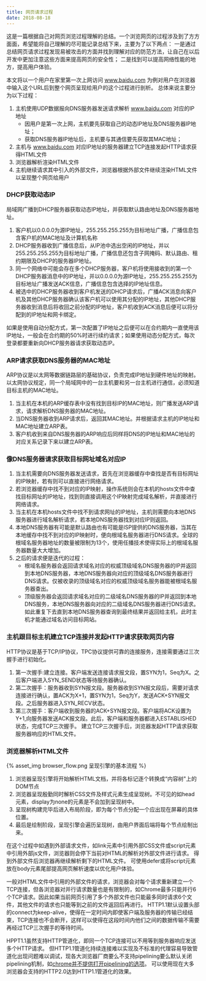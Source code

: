 ```yaml
---
title: 网页请求过程
date: 2018-08-18
---
```

这是一篇根据自己对网页浏览过程理解的总结。一个浏览网页的过程涉及到了方方面面，希望能将自己理解的尽可能记录总结下来，主要为了以下两点：
一是通过总结网页请求过程发现易被攻击的方面并找到理解对应的防范方法，让自己在以后开发中更加注意这些方面来提高网页的安全性；
二是找到可以提高网络性能的地方，提高用户体验。

<!-- more -->

本文将以一个用户在家里第一次上网访问 www.baidu.com 为例对用户在浏览器中输入这个URL后到整个网页呈现给用户的这个过程进行剖析。
总体来说主要分为以下过程：
1. 主机使用UDP数据报向DNS服务器发送请求解析 www.baidu.com 对应的IP地址
    - 因用户是第一次上网，主机要先获取自己的动态IP地址及DNS服务器IP地址；
    - 获取DNS服务器IP地址后，主机要与其通信要先获取其MAC地址；
2. 主机与 www.baidu.com 对应IP地址的服务器建立TCP连接发起HTTP请求获得HTML文件
3. 浏览器解析渲染HTML文件
4. 主机继续请求其中引入的外部文件，浏览器根据外部文件继续渲染HTML文件以呈现整个网页给用户

### DHCP获取动态IP
局域网广播到DHCP服务器获取动态IP地址，并获取默认路由地址及DNS服务器地址。

1. 客户机以0.0.0.0为源IP地址，255.255.255.255为目标地址广播，广播信息包含客户机的MAC地址及计算机名称
2. DHCP服务器收到广播信息后，从IP池中选出空闲的IP地址，并以255.255.255.255为目标地址广播，广播信息还包含子网掩码、默认路由、租约期限及DHCP的服务器IP地址。
3. 同一个网络中可能会存在多个DHCP服务器，客户机将使用接收到的第一个DHCP服务器消息中的IP地址，并以0.0.0.0为源IP地址，255.255.255.255为目标地址广播发送ACK信息，广播信息包含选择的IP地址信息。
4. 被选中的DHCP服务器收到客户机发送的DHCP请求后，广播ACK消息向客户机及其他DHCP服务器确认该客户机可以使用其分配的IP地址，其他DHCP服务器收到消息后将收回之前分配的IP地址，客户机收到ACK消息后便可以将分配到的IP地址和网卡绑定。

如果是使用自动分配方式，第一次配置了IP地址之后便可以在合约期内一直使用该IP地址，一般会在合约期的50%时进行续约请求；如果使用动态分配方式，每次登录都要重新向DHCP服务器请求获取动态IP。

### ARP请求获取DNS服务器的MAC地址
ARP协议是以太网等数据链路层的基础协议，负责完成IP地址到硬件地址的映射。
以太网协议规定，同一个局域网中的一台主机要和另一台主机进行通信，必须知道目标主机的MAC地址。
1. 当主机在本机的ARP缓存表中没有找到目标IP的MAC地址，则广播发送ARP请求，请求解析DNS服务器的MAC地址。
2. 当DNS服务器收到ARP请求后，返回其MAC地址。并根据请求主机的IP地址和MAC地址建立ARP表。
3. 客户机收到来自DNS服务器的ARP响应后同样将DNS的IP地址和MAC地址的对应关系记录下来以建立ARP表。

### 像DNS服务器请求获取目标网址域名对应IP
1. 当主机需要向DNS服务器发送请求，首先在浏览器缓存中查找是否有目标网址的IP映射，若有则可以直接进行网络请求。
2. 若浏览器缓存中找不到对应的IP映射，操作系统则会在本机的hosts文件中查找目标网址的IP地址，找到则直接调用这个IP映射完成域名解析，并直接进行网络请求。
3. 当主机在本机hosts文件中找不到请求网址的IP地址，主机则需要向本地DNS服务器进行域名解析请求，若本地DNS服务器找到对应IP则返回。
4. 本地DNS服务器有可能是默认路由也有可能是ISP提供的DNS服务器，当其在本地缓存中找不到对应的IP映射时，便向根域名服务器进行DNS请求。全球的根域名服务器地址的数量被限制为13个，使用任播技术使得实际上的根域名服务器数量大大增加。
5. 之后的请求便是迭代的过程：
   - 根域名服务器会返回请求域名对应的权威顶级域名DNS服务器的IP并返回到本地DNS服务器，本地DNS服务器向对应的顶级域名DNS服务器进行DNS请求。仅被收录的顶级域名对应的权威顶级域名服务器能被根域名服务器查出。
   - 顶级服务器会返回请求域名对应的二级域名DNS服务器的IP并返回到本地DNS服务，本地DNS服务器向对应的二级域名DNS服务器进行DNS请求。
  如此重复下去直到本地DNS服务器查询到最终结果并返回给主机，此时主机才能通过域名访问目标网站。
  
### 主机跟目标主机建立TCP连接并发起HTTP请求获取网页内容
HTTP协议是基于TCP/IP协议，TPC协议提供可靠的连接服务，连接需要通过三次握手进行初始化。
1. 第一次握手:建立连接。客户端发送连接请求报文段，置SYN为1，Seq为X。之后客户端进入SYN_SEND状态等待服务器确认。
2. 第二次握手：服务器收到SYN报文段。服务器收到SYN报文段后，需要对请求连接进行确认，置ACK为X+1，置SYN为1，Seq为Y，发送ACK+SYN报文段。之后服务器进入SYN_RECV状态。
3. 第三次握手：客户端收到服务器的ACK+SYN报文段。客户端将ACK设置为Y+1,向服务器发送ACK报文段。此后，客户端和服务器都进入ESTABLISHED状态，完成TCP三次握手。
建立TCP三次握手后，浏览器发起HTTP请求获取服务器响应的HTML文件。

### 浏览器解析HTML文件

{% asset_img browser_flow.png 呈现引擎的基本流程 %}

1. 浏览器呈现引擎将开始解析HTML文档，并将各标记逐个转换成“内容树"上的DOM节点
2. 浏览器呈现殷勤同时解析CSS文件及样式元素生成呈现树。不可见的如head元素，display为none的元素是不会加到呈现树中。
3. 呈现树构建完毕后进入布局阶段，即为每个节点分配一个应出现在屏幕的具体位置。
4. 最后是绘制阶段，呈现引擎会遍历呈现树，由用户界面后端将每个节点绘制出来。

在这个过程中如遇到外部请求文件，如link元素中引用外部CSS文件或script元素中引用外部js文件，浏览器则会停下当前对HTML的解析对外部文件进行请求。
得到外部文件后浏览器再继续解析剩下的HTML文件。
可使用defer或将script元素放在body元素尾部提高网页解析速度以优化用户体验。

一般对HTML文件中引用的外部文件的请求，浏览器会对每个请求重新建立一个TCP连接，但各浏览器对并行请求数量也是有限制的，如Chrome最多只能并行6个TCP请求。因此如果当前网页引用了多个外部文件也只能最多同时请求6个文件，其他文件的请求也只能等到之前的文件返回后再进行。
HTTP1.1默认设置头部的connect为keep-alive，使得在一定时间内即使客户端及服务器的传输已经结束，TCP连接也不会断开，这样可以使得在这段时间内他们之间的数据传输不需要再经过TCP三次握手的等待时间。

HPPT1.1虽然支持HTTP管道化，即同一个TCP连接可以不用等到服务器响应发送多个HTTP请求。
但HTTP1.1管道化持续连接难以实现及不标准的代理容易导致管道化出现问题难以调试，现各大浏览器厂商要么不支持pipelining要么默认关闭pipelining机制，如[chrome并不提供打开pipelining的选项](https://www.chromium.org/developers/design-documents/network-stack/http-pipelining)。
可以使用现在大多浏览器会支持的HTTP2.0达到HTTP1.1管道化的效果。

